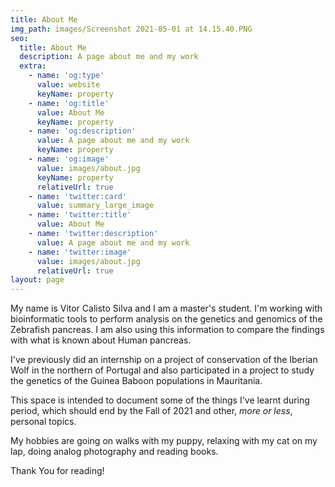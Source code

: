 ```yaml
---
title: About Me
img_path: images/Screenshot 2021-05-01 at 14.15.40.PNG
seo:
  title: About Me
  description: A page about me and my work
  extra:
    - name: 'og:type'
      value: website
      keyName: property
    - name: 'og:title'
      value: About Me
      keyName: property
    - name: 'og:description'
      value: A page about me and my work
      keyName: property
    - name: 'og:image'
      value: images/about.jpg
      keyName: property
      relativeUrl: true
    - name: 'twitter:card'
      value: summary_large_image
    - name: 'twitter:title'
      value: About Me
    - name: 'twitter:description'
      value: A page about me and my work
    - name: 'twitter:image'
      value: images/about.jpg
      relativeUrl: true
layout: page
---
```

My name is Vitor Calisto Silva and I am a master's student. I'm working with bioinformatic tools to perform analysis on the genetics and genomics of the Zebrafish pancreas. I am also using this information to compare the findings with what is known about Human pancreas.

I've previously did an internship on a project of conservation of the Iberian Wolf in the northern of Portugal and also participated in a project to study the genetics of the Guinea Baboon populations in Mauritania.

This space is intended to document some of the things I've learnt during period, which should end by the Fall of 2021 and other, *more or less*, personal topics.

My hobbies are going on walks with my puppy, relaxing with my cat on my lap, doing analog photography and reading books.

Thank You for reading!
